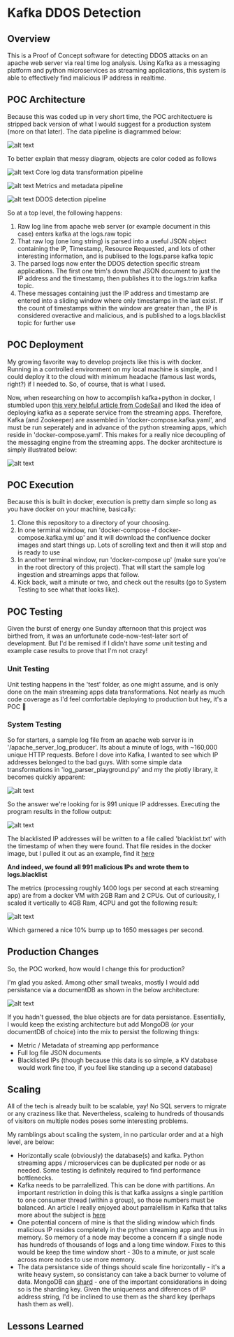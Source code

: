 # Kafka DDOS Detection
## Overview
This is a Proof of Concept software for detecting DDOS attacks on an apache web server via real time log analysis. Using Kafka as a messaging platform and python microservices as streaming applications, this system is able to effectively find malicious IP address in realtime.

## POC Architecture
Because this was coded up in very short time, the POC architectuere is stripped back version of what I would suggest for a production system (more on that later). The data pipeline is diagrammed below:

![alt text](https://raw.githubusercontent.com/schwertJake/Kafka_DDOS_Detection/master/images/poc_architecture.png "")

To better explain that messy diagram, objects are color coded as follows

![alt text](https://placehold.it/15/c3e2b6/000000?text=+) Core log data transformation pipeline

![alt text](https://placehold.it/15/bcafe5/000000?text=+) Metrics and metadata pipeline

![alt text](https://placehold.it/15/f4c79a/000000?text=+) DDOS detection pipeline

So at a top level, the following happens:

1. Raw log line from apache web server (or example document in this case) enters kafka at the logs.raw topic
2. That raw log (one long string) is parsed into a useful JSON object containing the IP, Timestamp, Resource Requested, and lots of other interesting information, and is publised to the logs.parse kafka topic
3. The parsed logs now enter the DDOS detection specific stream applications. The first one trim's down that JSON document to just the IP address and the timestamp, then publishes it to the logs.trim kafka topic.
4. These messages containing just the IP address and timestamp are entered into a sliding window where only timestamps in the last <user defined time> exist. If the count of timestamps within the window are greater than <user defined threshold>, the IP is considered overactive and malicious, and is published to a logs.blacklist topic for further use

## POC Deployment
My growing favorite way to develop projects like this is with docker. Running in a controlled environment on my local machine is simple, and I could deploy it to the cloud with minimum headache (famous last words, right?) if I needed to. So, of course, that is what I used.

Now, when researching on how to accomplish kafka+python in docker, I stumbled upon [this very helpful article from CodeSail](https://blog.florimondmanca.com/building-a-streaming-fraud-detection-system-with-kafka-and-python) and liked the idea of deploying kafka as a seperate service from the streaming apps. Therefore, Kafka (and Zookeeper) are assembled in 'docker-compose.kafka.yaml', and must be run seperately and in advance of the python streaming apps, which reside in 'docker-compose.yaml'. This makes for a really nice decoupling of the messaging engine from the streaming apps. The docker architecture is simply illustrated below:

![alt text](https://raw.githubusercontent.com/schwertJake/Kafka_DDOS_Detection/master/images/poc_docker.png "")

## POC Execution
Because this is built in docker, execution is pretty darn simple so long as you have docker on your machine, basically:
1. Clone this repository to a directory of your choosing. 
2. In one terminal window, run 'docker-compose -f docker-compose.kafka.yml up' and it will download the confluence docker images and start things up. Lots of scrolling text and then it will stop and is ready to use
3. In another terminal window, run 'docker-compose up' (make sure you're in the root directory of this project). That will start the sample log ingestion and streamings apps that follow.
4. Kick back, wait a minute or two, and check out the results (go to System Testing to see what that looks like).

## POC Testing
Given the burst of energy one Sunday afternoon that this project was birthed from, it was an unfortunate code-now-test-later sort of development. But I'd be remised if I didn't have *some* unit testing and example case results to prove that I'm not crazy!

### Unit Testing
Unit testing happens in the 'test' folder, as one might assume, and is only done on the main streaming apps data transformations. Not nearly as much code coverage as I'd feel comfortable deploying to production but hey, it's a POC :poop:

### System Testing
So for starters, a sample log file from an apache web server is in '/apache_server_log_producer'. Its about a minute of logs, with ~160,000 unique HTTP requests. Before I dove into Kafka, I wanted to see which IP addresses belonged to the bad guys. With some simple data transformations in 'log_parser_playground.py' and my the plotly library, it becomes quickly apparent:

![alt text](https://raw.githubusercontent.com/schwertJake/Kafka_DDOS_Detection/master/images/Number%20of%20Users%20and%20their%20Frequency%20of%20HTTP%20request.png "")

So the answer we're looking for is 991 unique IP addresses. Executing the program results in the follow output:

![alt text](https://raw.githubusercontent.com/schwertJake/Kafka_DDOS_Detection/master/images/cli_output_metrics_2gbRam_2cpu.PNG "")

The blacklisted IP addresses will be written to a file called 'blacklist.txt' with the timestamp of when they were found. That file resides in the docker image, but I pulled it out as an example, find it [here](https://github.com/schwertJake/Kafka_DDOS_Detection/blob/master/sample_blacklist.txt)

__And indeed, we found all 991 malicious IPs and wrote them to logs.blacklist__

The metrics (processing roughly 1400 logs per second at each streaming app) are from a docker VM with 2GB Ram and 2 CPUs. Out of curiousity, I scaled it vertically to 4GB Ram, 4CPU and got the following result:

![alt text](https://raw.githubusercontent.com/schwertJake/Kafka_DDOS_Detection/master/images/cli_output_metrics_4gbRam_4cpu.PNG "")

Which garnered a nice 10% bump up to 1650 messages per second.

## Production Changes
So, the POC worked, how would I change this for production?

I'm glad you asked. Among other small tweaks, mostly I would add persistance via a documentDB as shown in the below architecture:

![alt text](https://raw.githubusercontent.com/schwertJake/Kafka_DDOS_Detection/master/images/production_architecture.png "")

If you hadn't guessed, the blue objects are for data persistance.
Essentially, I would keep the existing architecture but add MongoDB (or your documentDB of choice) into the mix to persist the following things:
* Metric / Metadata of streaming app performance
* Full log file JSON documents
* Blacklisted IPs (though because this data is so simple, a KV database would work fine too, if you feel like standing up a second database)

## Scaling
All of the tech is already built to be scalable, yay! No SQL servers to migrate or any craziness like that. Nevertheless, scaleing to hundreds of thousands of visitors on multiple nodes poses some interesting problems.

My ramblings about scaling the system, in no particular order and at a high level, are below:
* Horizontally scale (obviously) the database(s) and kafka. Python streaming apps / microservices can be duplicated per node or as needed. Some testing is definitely required to find performance bottlenecks.
*  Kafka needs to be parralellized. This can be done with partitions. An important restriction in doing this is that kafka assigns a single partition to one consumer thread (within a group), so those numbers must be balanced. An article I really enjoyed about parralellism in Kafka that talks more about the subject is [here](https://www.confluent.io/blog/how-choose-number-topics-partitions-kafka-cluster)
* One potential concern of mine is that the sliding window which finds malicious IP resides completely in the python streaming app and thus in memory. So memory of a node may become a concern if a single node has hundreds of thousands of logs and a long time window. Fixes to this would be keep the time window short - 30s to a minute, or just scale across more nodes to use more memory.
* The data persistance side of things should scale fine horizontally - it's a write heavy system, so consistancy can take a back burner to volume of data. MongoDB can [shard](https://docs.mongodb.com/manual/sharding) - one of the important considerations in doing so is the sharding key. Given the uniqueness and diferences of IP address string, I'd be inclined to use them as the shard key (perhaps hash them as well).

## Lessons Learned

 
